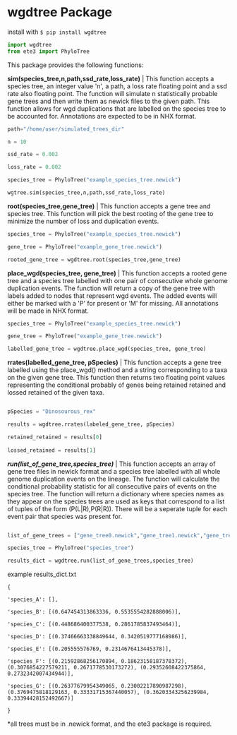 # wgdtree Package


install with ```$ pip install wgdtree ```

```python
import wgdtree
from ete3 import PhyloTree
````

This package provides the following functions:


**sim(species_tree,n,path,ssd_rate,loss_rate)** | This function accepts a species tree, an integer value 'n', a path, a loss rate floating point and a ssd rate also floating point. The function will simulate n statistically probable gene trees and then write them as newick files to the given path. This function allows for wgd duplications that are labelled on the species tree to be accounted for. Annotations are expected to be in NHX format.


```python
path="/home/user/simulated_trees_dir"

n = 10

ssd_rate = 0.002

loss_rate = 0.002

species_tree = PhyloTree("example_species_tree.newick")

wgtree.sim(species_tree,n,path,ssd_rate,loss_rate)

````


**root(species_tree,gene_tree)** | This function accepts a gene tree and species tree. This function will pick the best rooting of the gene tree to minimize the number of loss and duplication events.

```python
species_tree = PhyloTree("example_species_tree.newick")

gene_tree = PhyloTree("example_gene_tree.newick")

rooted_gene_tree = wgdtree.root(species_tree,gene_tree)
````

**place_wgd(species_tree, gene_tree)** |  This function accepts a rooted gene tree and a species tree labelled with one pair of consecutive whole genome duplication events. The function will return a copy of the gene tree with labels added to nodes that represent wgd events. The added events will either be marked with a 'P' for present or 'M' for missing. All annotations will be made in NHX format.

```python
species_tree = PhyloTree("example_species_tree.newick")

gene_tree = PhyloTree("example_gene_tree.newick")

labelled_gene_tree = wgdtree.place_wgd(species_tree, gene_tree)
````


**rrates(labelled_gene_tree, pSpecies)** |  This function accepts a gene tree labelled using the place_wgd() method and a string corresponding to a taxa on the given gene tree. This function then returns two floating point values representing the conditional probably of genes being retained retained and lossed retained of the given taxa. 


```python

pSpecies = "Dinosourous_rex"

results = wgdtree.rrates(labeled_gene_tree, pSpecies)

retained_retained = results[0]
                
lossed_retained = results[1]
````

***run(list_of_gene_tree,species_tree)*** | This function accepts an array of gene tree files in newick format and a species tree 
labelled with all whole genome duplication events on the lineage. The function will calculate the conditional probability statistic 
for all consecutive pairs of events on the species tree. The function will return a dictionary where species names as they appear on the
species trees are used as keys that correspond to a list of tuples of the form (P(L|R),P(R|R)). There will be a seperate tuple for each event 
pair that species was present for.

```python

list_of_gene_trees = ["gene_tree0.newick","gene_tree1.newick","gene_tree2.newick","gene_tree3.newick"]

species_tree = PhyloTree("species_tree")

results_dict = wgdtree.run(list_of_gene_trees,species_tree)
```

example results_dict.txt
```
{

'species_A': [], 

'species_B': [(0.647454313863336, 0.5535554282888006)], 

'species_C': [(0.448686400377538, 0.2861785837493464)], 

'species_D': [(0.37466663338849644, 0.3420519777168986)], 

'species_E': [(0.205555576769, 0.2314676413445378)], 

'species_F': [(0.21592868256170894, 0.18623158187378372), (0.3076854227579211, 0.2671778530173272), (0.29352608422375864, 0.2732342007434944)], 

'species_G': [(0.26377679954349065, 0.23002217890987298), (0.3769475818129163, 0.33331715367440057), (0.36203343256239984, 0.33394428152492667)]

}

```


*all trees must be in .newick format, and the ete3 package is required.
